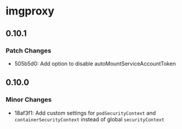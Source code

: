 # imgproxy

## 0.10.1

### Patch Changes

- 505b5d0: Add option to disable autoMountServiceAccountToken

## 0.10.0

### Minor Changes

- 18af3f1: Add custom settings for `podSecurityContext` and `containerSecurityContext` instead of global `securityContext`
